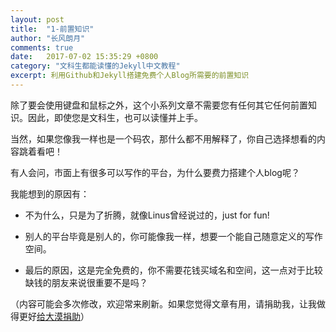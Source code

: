 ```yaml
---
layout: post
title:  "1-前置知识"
author: "长风朗月"
comments: true
date:   2017-07-02 15:35:29 +0800
category: "文科生都能读懂的Jekyll中文教程"
excerpt: 利用Github和Jekyll搭建免费个人Blog所需要的前置知识
---
```


除了要会使用键盘和鼠标之外，这个小系列文章不需要您有任何其它任何前置知识。因此，即使您是文科生，也可以读懂并上手。

当然，如果您像我一样也是一个码农，那什么都不用解释了，你自己选择想看的内容跳着看吧！

有人会问，市面上有很多可以写作的平台，为什么要费力搭建个人blog呢？

我能想到的原因有：

- 不为什么，只是为了折腾，就像Linus曾经说过的，just for fun!

- 别人的平台毕竟是别人的，你可能像我一样，想要一个能自己随意定义的写作空间。

- 最后的原因，这是完全免费的，你不需要花钱买域名和空间，这一点对于比较缺钱的朋友来说很重要不是吗？

（内容可能会多次修改，欢迎常来刷新。如果您觉得文章有用，请捐助我，让我做得更好<a href="http://ChangfengHu.github.io/donate/index.html">给大漠捐助</a>）